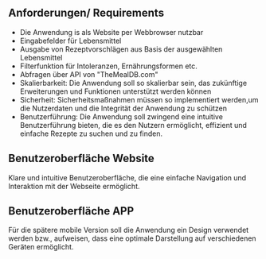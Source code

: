 ## **Anforderungen/ Requirements**
<!-- blank line -->
- Die Anwendung is als Website per Webbrowser nutzbar
- Eingabefelder für Lebensmittel
- Ausgabe von Rezeptvorschlägen aus Basis der ausgewählten Lebensmittel
- Filterfunktion für Intoleranzen, Ernährungsformen etc.
- Abfragen über API von "TheMealDB.com" 
- Skalierbarkeit: Die Anwendung soll so skalierbar sein, das zukünftige Erweiterungen und Funktionen unterstützt werden können
- Sicherheit: Sicherheitsmaßnahmen müssen so implementiert werden,um die 
              Nutzerdaten und die Integrität der Anwendung zu schützen
- Benutzerführung: Die Anwendung soll zwingend eine intuitive Benutzerführung bieten,
die es den Nutzern ermöglicht, effizient und einfache Rezepte zu suchen und zu finden.
<!-- blank line -->
## **Benutzeroberfläche Website**
<!-- blank line -->
Klare und intuitive Benutzeroberfläche, die eine einfache Navigation und Interaktion mit der Webseite ermöglicht.
<!-- blank line -->
## **Benutzeroberfläche APP**
<!-- blank line -->
Für die spätere mobile Version soll die Anwendung ein Design verwendet 
werden bzw., aufweisen, dass eine optimale Darstellung auf verschiedenen 
Geräten ermöglicht.
